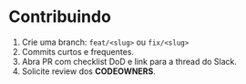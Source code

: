 # Contribuindo

1. Crie uma branch: `feat/<slug>` ou `fix/<slug>`
2. Commits curtos e frequentes.
3. Abra PR com checklist DoD e link para a thread do Slack.
4. Solicite review dos **CODEOWNERS**.
